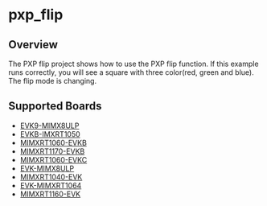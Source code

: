 # pxp_flip

## Overview
The PXP flip project shows how to use the PXP flip function. If this example
runs correctly, you will see a square with three color(red, green and blue).
The flip mode is changing.

## Supported Boards
- [EVK9-MIMX8ULP](../../../_boards/evk9mimx8ulp/driver_examples/pxp/flip/example_board_readme.md)
- [EVKB-IMXRT1050](../../../_boards/evkbimxrt1050/driver_examples/pxp/flip/example_board_readme.md)
- [MIMXRT1060-EVKB](../../../_boards/evkbmimxrt1060/driver_examples/pxp/flip/example_board_readme.md)
- [MIMXRT1170-EVKB](../../../_boards/evkbmimxrt1170/driver_examples/pxp/flip/example_board_readme.md)
- [MIMXRT1060-EVKC](../../../_boards/evkcmimxrt1060/driver_examples/pxp/flip/example_board_readme.md)
- [EVK-MIMX8ULP](../../../_boards/evkmimx8ulp/driver_examples/pxp/flip/example_board_readme.md)
- [MIMXRT1040-EVK](../../../_boards/evkmimxrt1040/driver_examples/pxp/flip/example_board_readme.md)
- [EVK-MIMXRT1064](../../../_boards/evkmimxrt1064/driver_examples/pxp/flip/example_board_readme.md)
- [MIMXRT1160-EVK](../../../_boards/evkmimxrt1160/driver_examples/pxp/flip/example_board_readme.md)
